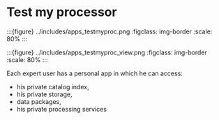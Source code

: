 # Test my processor

:::{figure} ../includes/apps_testmyproc.png
:figclass: img-border
:scale: 80%
:::

:::{figure} ../includes/apps_testmyproc_view.png
:figclass: img-border
:scale: 80%
:::

Each expert user has a personal app in which he can access:

- his private catalog index,
- his private storage,
- data packages,
- his private processing services
